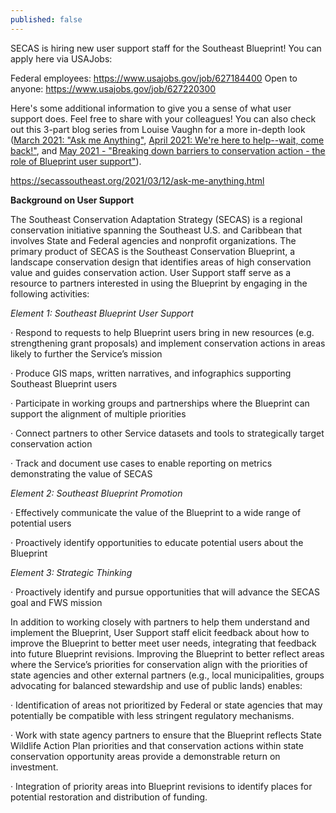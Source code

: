```yaml
---
published: false
---
```

SECAS is hiring new user support staff for the Southeast Blueprint! You can apply here via USAJobs:

Federal employees: https://www.usajobs.gov/job/627184400
Open to anyone:  https://www.usajobs.gov/job/627220300

Here's some additional information to give you a sense of what user support does. Feel free to share with your colleagues! You can also check out this 3-part blog series from Louise Vaughn for a more in-depth look ([March 2021: "Ask me Anything"](https://secassoutheast.org/2021/03/12/ask-me-anything.html), [April 2021: We're here to help--wait, come back!"](https://secassoutheast.org/2021/04/25/here-to-help-wait-come-back.html), and [May 2021 - "Breaking down barriers to conservation action - the role of Blueprint user support"](https://secassoutheast.org/2021/05/26/Breaking-down-barriers-to-conservation-action-The-role-of-Blueprint-user-support.html)).

https://secassoutheast.org/2021/03/12/ask-me-anything.html

**Background on User Support**

The Southeast Conservation Adaptation Strategy (SECAS) is a regional conservation initiative spanning the Southeast U.S. and Caribbean that involves State and Federal agencies and nonprofit organizations. The primary product of SECAS is the Southeast Conservation Blueprint, a landscape conservation design that identifies areas of high conservation value and guides conservation action. User Support staff serve as a resource to partners interested in using the Blueprint by engaging in the following activities:

_Element 1: Southeast Blueprint User Support_

· Respond to requests to help Blueprint users bring in new resources (e.g. strengthening grant proposals) and implement conservation actions in areas likely to further the Service’s mission

· Produce GIS maps, written narratives, and infographics supporting Southeast Blueprint users

· Participate in working groups and partnerships where the Blueprint can support the alignment of multiple priorities

· Connect partners to other Service datasets and tools to strategically target conservation action

· Track and document use cases to enable reporting on metrics demonstrating the value of SECAS

_Element 2: Southeast Blueprint Promotion_

· Effectively communicate the value of the Blueprint to a wide range of potential users

· Proactively identify opportunities to educate potential users about the Blueprint

_Element 3: Strategic Thinking_

· Proactively identify and pursue opportunities that will advance the SECAS goal and FWS mission

In addition to working closely with partners to help them understand and implement the Blueprint, User Support staff elicit feedback about how to improve the Blueprint to better meet user needs, integrating that feedback into future Blueprint revisions. Improving the Blueprint to better reflect areas where the Service’s priorities for conservation align with the priorities of state agencies and other external partners (e.g., local municipalities, groups advocating for balanced stewardship and use of public lands) enables:

· Identification of areas not prioritized by Federal or state agencies that may potentially be compatible with less stringent regulatory mechanisms.

· Work with state agency partners to ensure that the Blueprint reflects State Wildlife Action Plan priorities and that conservation actions within state conservation opportunity areas provide a demonstrable return on investment.

· Integration of priority areas into Blueprint revisions to identify places for potential restoration and distribution of funding.
